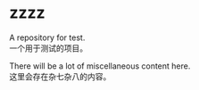 # zzzz
A repository for test.<br>
一个用于测试的项目。

There will be a lot of miscellaneous content here.<br>
这里会存在杂七杂八的内容。